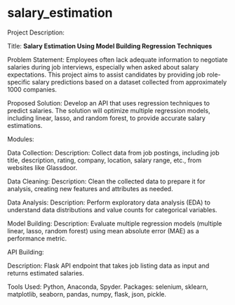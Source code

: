 # salary_estimation
Project Description:

Title: **Salary Estimation Using Model Building Regression Techniques**

Problem Statement: Employees often lack adequate information to negotiate salaries during job interviews, especially when asked about salary expectations. This project aims to assist candidates by providing job role-specific salary predictions based on a dataset collected from approximately 1000 companies.

Proposed Solution: Develop an API that uses regression techniques to predict salaries. The solution will optimize multiple regression models, including linear, lasso, and random forest, to provide accurate salary estimations.

Modules:

Data Collection:
Description: Collect data from job postings, including job title, description, rating, company, location, salary range, etc., from websites like Glassdoor.

Data Cleaning:
Description: Clean the collected data to prepare it for analysis, creating new features and attributes as needed.

Data Analysis:
Description: Perform exploratory data analysis (EDA) to understand data distributions and value counts for categorical variables.

Model Building:
Description: Evaluate multiple regression models (multiple linear, lasso, random forest) using mean absolute error (MAE) as a performance metric.

API Building:

Description: Flask API endpoint that takes job listing data as input and returns estimated salaries.

Tools Used:
Python,
Anaconda, Spyder.
Packages:
selenium,
sklearn,
matplotlib,
seaborn,
pandas,
numpy,
flask,
json,
pickle.
